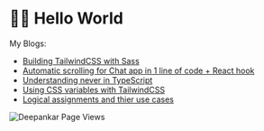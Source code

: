 # 👋🏽 Hello World

My Blogs:

<!--START_SECTION:feed-->
* [Building TailwindCSS with Sass](https:&#x2F;&#x2F;dpnkr.in&#x2F;blog&#x2F;building-tailwind)
* [Automatic scrolling for Chat app in 1 line of code + React hook](https:&#x2F;&#x2F;dpnkr.in&#x2F;blog&#x2F;scroll-chat-react)
* [Understanding never in TypeScript](https:&#x2F;&#x2F;dpnkr.in&#x2F;blog&#x2F;understanding-never-in-typescript)
* [Using CSS variables with TailwindCSS](https:&#x2F;&#x2F;dpnkr.in&#x2F;blog&#x2F;tailwind-with-css-variables)
* [Logical assignments and thier use cases](https:&#x2F;&#x2F;dpnkr.in&#x2F;blog&#x2F;logical-assignments)
<!--END_SECTION:feed-->

<p align="left"> <img src="https://komarev.com/ghpvc/?username=Deep-Codes&label=Views&color=blue&style=plastic" alt="Deepankar Page Views" /> </p>
